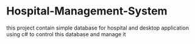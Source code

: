 # Hospital-Management-System
this project contain simple database for hospital and desktop application using c# to control this database and manage it 

